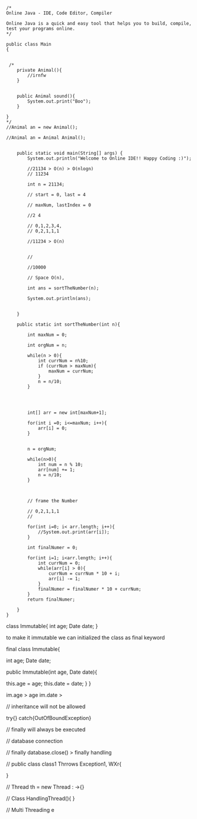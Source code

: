 ```
/*
Online Java - IDE, Code Editor, Compiler

Online Java is a quick and easy tool that helps you to build, compile, test your programs online.
*/

public class Main
{
 
 
 /*   
    private Animal(){
        //irnfw
    }
    
    
    public Animal sound(){
        System.out.print("Boo");
    }
    
}
*/
//Animal an = new Animal();

//Animal an = Animal Animal();
    
    
    public static void main(String[] args) {
        System.out.println("Welcome to Online IDE!! Happy Coding :)");
        
        //21134 > O(n) > O(nlogn)
        // 11234
        
        int n = 21134;
        
        // start = 0, last = 4
        
        // maxNum, lastIndex = 0 
        
        //2 4
        
        // 0,1,2,3,4,
        // 0,2,1,1,1
        
        //11234 > O(n)
        
        
        // 
        
        //10000
        
        // Space O(n),
        
        int ans = sortTheNumber(n);
        
        System.out.println(ans);
        
        
    }
    
    public static int sortTheNumber(int n){
        
        int maxNum = 0;
        
        int orgNum = n;
        
        while(n > 0){
            int currNum = n%10;
            if (currNum > maxNum){
                maxNum = currNum;
            } 
            n = n/10;
        }
        
        
        
        
        int[] arr = new int[maxNum+1];
        
        for(int i =0; i<=maxNum; i++){
            arr[i] = 0;
        }
        
        
        n = orgNum;
        
        while(n>0){
            int num = n % 10;
            arr[num] += 1;
            n = n/10;
        }
        
        
        
        // frame the Number
        
        // 0,2,1,1,1
        // 
        
        for(int i=0; i< arr.length; i++){
            //System.out.print(arr[i]);
        }
        
        int finalNumer = 0;
        
        for(int i=1; i<arr.length; i++){
            int currNum = 0;
            while(arr[i] > 0){
                currNum = currNum * 10 + i;
                arr[i] -= 1;
            }
            finalNumer = finalNumer * 10 + currNum;
        }
        return finalNumer;
        
    }
}
```




class Immutable{
int age;
Date date;
}


to make it immutable we can initialized the class as final keyword

final class Immutable{

 int age;
 Date date;

public Immutable(int age, Date date){

this.age = age;
this.date = date;
}
}


im.age > age
im.date > 




// inheritance will not be allowed


try{} catch{OutOfBoundException}

// finally will always be executed

// database connection

// finally database.close() > finally handling

// public class class1 Thrrows Exception1, WXr{

}

// Thread th = new Thread : ->{}

// Class HandlingThread(){
}

// Multi Threading e


